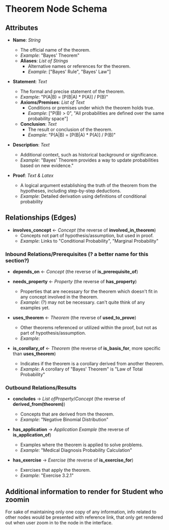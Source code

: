 # Theorem Node Schema

## Attributes

- **Name**: *String*
  - The official name of the theorem.
  - *Example*: "Bayes' Theorem"
  - **Aliases**: *List of Strings*
    - Alternative names or references for the theorem.
    - *Example*: ["Bayes' Rule", "Bayes' Law"]


- **Statement**: *Text*
  - The formal and precise statement of the theorem.
  - *Example*: "P(A|B) = [P(B|A) * P(A)] / P(B)"
  - **Axioms/Premises**: *List of Text*
    - Conditions or premises under which the theorem holds true.
    - *Example*: ["P(B) > 0", "All probabilities are defined over the same probability space"]  
  - **Conclusion**: *Text*
    - The result or conclusion of the theorem.
    - *Example*: "P(A|B) = [P(B|A) * P(A)] / P(B)"

- **Description**: *Text*
  - Additional context, such as historical background or significance.
  - *Example*: "Bayes' Theorem provides a way to update probabilities based on new evidence."

- **Proof**: *Text & Latex*
  - A logical argument establishing the truth of the theorem from the hypotheses, including step-by-step deductions.
  - *Example*: Detailed derivation using definitions of conditional probability



## Relationships (Edges)
- **involves_concept** ← *Concept* (the reverse of **involved_in_theorem**)
  - Concepts not part of hypothesis/assumption, but used in proof.
  - *Example*: Links to "Conditional Probability", "Marginal Probability"
### Inbound Relations/Prerequisites (? a better name for this section?)
- **depends_on** ← *Concept* (the reverse of **is_prerequisite_of**)
- **needs_property** ← *Property* (the reverse of **has_property**)
  - Properties that are necessary for the theorem which doesn't fit in any concept involved in the theorem.
  - *Example*: (?) may not be necessary. can't quite think of any examples yet.

- **uses_theorem** ← *Theorem* (the reverse of **used_to_prove**)
  - Other theorems referenced or utilized within the proof, but not as part of hypothesis/assumption.
  - *Example*: 
- **is_corollary_of** ← *Theorem* (the reverse of **is_basis_for**, more specific than **uses_theorem**)
  - Indicates if the theorem is a corollary derived from another theorem.
  - *Example*: A corollary of "Bayes' Theorem" is "Law of Total Probability"

### Outbound Relations/Results
- **concludes** → *List ofProperty*/*Concept* (the reverse of **derived_from(theorem)**)
  - Concepts that are derived from the theorem.
  - *Example*: "Negative Binomial Distribution"


- **has_application** → *Application Example* (the reverse of **is_application_of**)
  - Examples where the theorem is applied to solve problems.
  - *Example*: "Medical Diagnosis Probability Calculation"
- **has_exercise** → *Exercise* (the reverse of **is_exercise_for**)
  - Exercises that apply the theorem.
  - *Example*: "Exercise 3.2.1"




## Additional information to render for Student who zoomin
For sake of maintaining only one copy of any information, info related to other nodes would be presented with reference link, that only get rendered out when user zoom in to the node in the interface.
